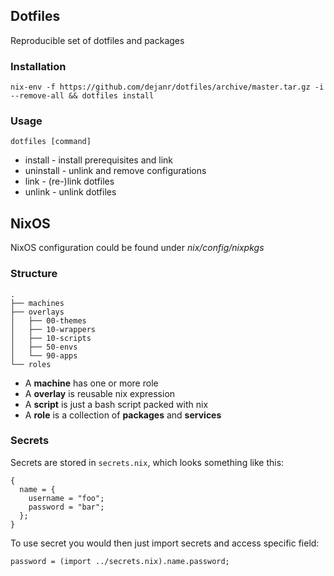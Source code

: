 ## Dotfiles

Reproducible set of dotfiles and packages

### Installation

```
nix-env -f https://github.com/dejanr/dotfiles/archive/master.tar.gz -i --remove-all && dotfiles install
```

### Usage

```
dotfiles [command]
```

- install - install prerequisites and link
- uninstall - unlink and remove configurations
- link - (re-)link dotfiles
- unlink - unlink dotfiles

## NixOS

NixOS configuration could be found under _nix/config/nixpkgs_

### Structure

```
.
├── machines
├── overlays
│   ├── 00-themes
│   ├── 10-wrappers
│   ├── 10-scripts
│   ├── 50-envs
│   └── 90-apps
└── roles
```

- A **machine** has one or more role
- A **overlay** is reusable nix expression
- A **script** is just a bash script packed with nix
- A **role** is a collection of **packages** and **services**

### Secrets

Secrets are stored in `secrets.nix`, which looks something like this:

```
{
  name = {
    username = "foo";
    password = "bar";
  };
}
```

To use secret you would then just import secrets and access specific field:

```
password = (import ../secrets.nix).name.password;
```

